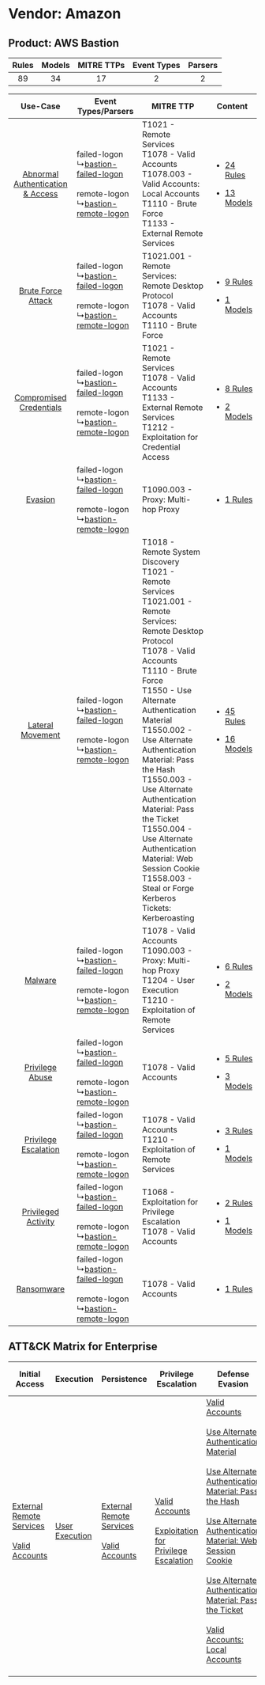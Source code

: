 Vendor: Amazon
==============
Product: AWS Bastion
--------------------
| Rules | Models | MITRE TTPs | Event Types | Parsers |
|:-----:|:------:|:----------:|:-----------:|:-------:|
|  89   |   34   |     17     |      2      |    2    |

|    Use-Case    | Event Types/Parsers    | MITRE TTP    | Content    |
|:----:| ---- | ---- | ---- |
| [Abnormal Authentication & Access](../../../UseCases/uc_abnormal_authentication_&_access.md) |  failed-logon<br> ↳[bastion-failed-logon](Ps/pC_bastionfailedlogon.md)<br><br> remote-logon<br> ↳[bastion-remote-logon](Ps/pC_bastionremotelogon.md)<br> | T1021 - Remote Services<br>T1078 - Valid Accounts<br>T1078.003 - Valid Accounts: Local Accounts<br>T1110 - Brute Force<br>T1133 - External Remote Services<br>    | [<ul><li>24 Rules</li></ul><ul><li>13 Models</li></ul>](RM/r_m_amazon_aws_bastion_Abnormal_Authentication_&_Access.md) |
|    [Brute Force Attack](../../../UseCases/uc_brute_force_attack.md)    |  failed-logon<br> ↳[bastion-failed-logon](Ps/pC_bastionfailedlogon.md)<br><br> remote-logon<br> ↳[bastion-remote-logon](Ps/pC_bastionremotelogon.md)<br> | T1021.001 - Remote Services: Remote Desktop Protocol<br>T1078 - Valid Accounts<br>T1110 - Brute Force<br>    | [<ul><li>9 Rules</li></ul><ul><li>1 Models</li></ul>](RM/r_m_amazon_aws_bastion_Brute_Force_Attack.md)    |
|          [Compromised Credentials](../../../UseCases/uc_compromised_credentials.md)          |  failed-logon<br> ↳[bastion-failed-logon](Ps/pC_bastionfailedlogon.md)<br><br> remote-logon<br> ↳[bastion-remote-logon](Ps/pC_bastionremotelogon.md)<br> | T1021 - Remote Services<br>T1078 - Valid Accounts<br>T1133 - External Remote Services<br>T1212 - Exploitation for Credential Access<br>    | [<ul><li>8 Rules</li></ul><ul><li>2 Models</li></ul>](RM/r_m_amazon_aws_bastion_Compromised_Credentials.md)    |
|    [Evasion](../../../UseCases/uc_evasion.md)    |  failed-logon<br> ↳[bastion-failed-logon](Ps/pC_bastionfailedlogon.md)<br><br> remote-logon<br> ↳[bastion-remote-logon](Ps/pC_bastionremotelogon.md)<br> | T1090.003 - Proxy: Multi-hop Proxy<br>    | [<ul><li>1 Rules</li></ul>](RM/r_m_amazon_aws_bastion_Evasion.md)    |
|    [Lateral Movement](../../../UseCases/uc_lateral_movement.md)    |  failed-logon<br> ↳[bastion-failed-logon](Ps/pC_bastionfailedlogon.md)<br><br> remote-logon<br> ↳[bastion-remote-logon](Ps/pC_bastionremotelogon.md)<br> | T1018 - Remote System Discovery<br>T1021 - Remote Services<br>T1021.001 - Remote Services: Remote Desktop Protocol<br>T1078 - Valid Accounts<br>T1110 - Brute Force<br>T1550 - Use Alternate Authentication Material<br>T1550.002 - Use Alternate Authentication Material: Pass the Hash<br>T1550.003 - Use Alternate Authentication Material: Pass the Ticket<br>T1550.004 - Use Alternate Authentication Material: Web Session Cookie<br>T1558.003 - Steal or Forge Kerberos Tickets: Kerberoasting<br> | [<ul><li>45 Rules</li></ul><ul><li>16 Models</li></ul>](RM/r_m_amazon_aws_bastion_Lateral_Movement.md)    |
|    [Malware](../../../UseCases/uc_malware.md)    |  failed-logon<br> ↳[bastion-failed-logon](Ps/pC_bastionfailedlogon.md)<br><br> remote-logon<br> ↳[bastion-remote-logon](Ps/pC_bastionremotelogon.md)<br> | T1078 - Valid Accounts<br>T1090.003 - Proxy: Multi-hop Proxy<br>T1204 - User Execution<br>T1210 - Exploitation of Remote Services<br>    | [<ul><li>6 Rules</li></ul><ul><li>2 Models</li></ul>](RM/r_m_amazon_aws_bastion_Malware.md)    |
|    [Privilege Abuse](../../../UseCases/uc_privilege_abuse.md)    |  failed-logon<br> ↳[bastion-failed-logon](Ps/pC_bastionfailedlogon.md)<br><br> remote-logon<br> ↳[bastion-remote-logon](Ps/pC_bastionremotelogon.md)<br> | T1078 - Valid Accounts<br>    | [<ul><li>5 Rules</li></ul><ul><li>3 Models</li></ul>](RM/r_m_amazon_aws_bastion_Privilege_Abuse.md)    |
|    [Privilege Escalation](../../../UseCases/uc_privilege_escalation.md)    |  failed-logon<br> ↳[bastion-failed-logon](Ps/pC_bastionfailedlogon.md)<br><br> remote-logon<br> ↳[bastion-remote-logon](Ps/pC_bastionremotelogon.md)<br> | T1078 - Valid Accounts<br>T1210 - Exploitation of Remote Services<br>    | [<ul><li>3 Rules</li></ul><ul><li>1 Models</li></ul>](RM/r_m_amazon_aws_bastion_Privilege_Escalation.md)    |
|    [Privileged Activity](../../../UseCases/uc_privileged_activity.md)    |  failed-logon<br> ↳[bastion-failed-logon](Ps/pC_bastionfailedlogon.md)<br><br> remote-logon<br> ↳[bastion-remote-logon](Ps/pC_bastionremotelogon.md)<br> | T1068 - Exploitation for Privilege Escalation<br>T1078 - Valid Accounts<br>    | [<ul><li>2 Rules</li></ul><ul><li>1 Models</li></ul>](RM/r_m_amazon_aws_bastion_Privileged_Activity.md)    |
|    [Ransomware](../../../UseCases/uc_ransomware.md)    |  failed-logon<br> ↳[bastion-failed-logon](Ps/pC_bastionfailedlogon.md)<br><br> remote-logon<br> ↳[bastion-remote-logon](Ps/pC_bastionremotelogon.md)<br> | T1078 - Valid Accounts<br>    | [<ul><li>1 Rules</li></ul>](RM/r_m_amazon_aws_bastion_Ransomware.md)    |

ATT&CK Matrix for Enterprise
----------------------------
| Initial Access                                                                                                                                   | Execution                                                           | Persistence                                                                                                                                      | Privilege Escalation                                                                                                                                          | Defense Evasion                                                                                                                                                                                                                                                                                                                                                                                                                                                                                                                                                                                    | Credential Access                                                                                                                                                                                                                                                                                                                                  | Discovery                                                                    | Lateral Movement                                                                                                                                                                                                                                                                                                                                    | Collection | Command and Control                                                                                                                       | Exfiltration | Impact |
| ------------------------------------------------------------------------------------------------------------------------------------------------ | ------------------------------------------------------------------- | ------------------------------------------------------------------------------------------------------------------------------------------------ | ------------------------------------------------------------------------------------------------------------------------------------------------------------- | -------------------------------------------------------------------------------------------------------------------------------------------------------------------------------------------------------------------------------------------------------------------------------------------------------------------------------------------------------------------------------------------------------------------------------------------------------------------------------------------------------------------------------------------------------------------------------------------------- | -------------------------------------------------------------------------------------------------------------------------------------------------------------------------------------------------------------------------------------------------------------------------------------------------------------------------------------------------- | ---------------------------------------------------------------------------- | --------------------------------------------------------------------------------------------------------------------------------------------------------------------------------------------------------------------------------------------------------------------------------------------------------------------------------------------------- | ---------- | ----------------------------------------------------------------------------------------------------------------------------------------- | ------------ | ------ |
| [External Remote Services](https://attack.mitre.org/techniques/T1133)<br><br>[Valid Accounts](https://attack.mitre.org/techniques/T1078)<br><br> | [User Execution](https://attack.mitre.org/techniques/T1204)<br><br> | [External Remote Services](https://attack.mitre.org/techniques/T1133)<br><br>[Valid Accounts](https://attack.mitre.org/techniques/T1078)<br><br> | [Valid Accounts](https://attack.mitre.org/techniques/T1078)<br><br>[Exploitation for Privilege Escalation](https://attack.mitre.org/techniques/T1068)<br><br> | [Valid Accounts](https://attack.mitre.org/techniques/T1078)<br><br>[Use Alternate Authentication Material](https://attack.mitre.org/techniques/T1550)<br><br>[Use Alternate Authentication Material: Pass the Hash](https://attack.mitre.org/techniques/T1550/002)<br><br>[Use Alternate Authentication Material: Web Session Cookie](https://attack.mitre.org/techniques/T1550/004)<br><br>[Use Alternate Authentication Material: Pass the Ticket](https://attack.mitre.org/techniques/T1550/003)<br><br>[Valid Accounts: Local Accounts](https://attack.mitre.org/techniques/T1078/003)<br><br> | [Exploitation for Credential Access](https://attack.mitre.org/techniques/T1212)<br><br>[Brute Force](https://attack.mitre.org/techniques/T1110)<br><br>[Steal or Forge Kerberos Tickets](https://attack.mitre.org/techniques/T1558)<br><br>[Steal or Forge Kerberos Tickets: Kerberoasting](https://attack.mitre.org/techniques/T1558/003)<br><br> | [Remote System Discovery](https://attack.mitre.org/techniques/T1018)<br><br> | [Exploitation of Remote Services](https://attack.mitre.org/techniques/T1210)<br><br>[Remote Services](https://attack.mitre.org/techniques/T1021)<br><br>[Use Alternate Authentication Material](https://attack.mitre.org/techniques/T1550)<br><br>[Remote Services: Remote Desktop Protocol](https://attack.mitre.org/techniques/T1021/001)<br><br> |            | [Proxy: Multi-hop Proxy](https://attack.mitre.org/techniques/T1090/003)<br><br>[Proxy](https://attack.mitre.org/techniques/T1090)<br><br> |              |        |